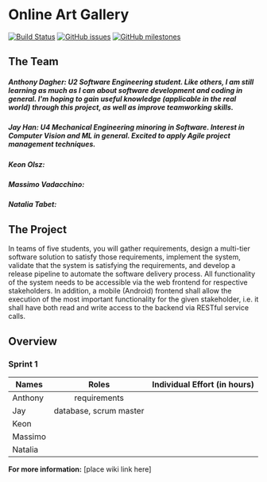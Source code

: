 # Online Art Gallery 
[![Build Status](https://travis-ci.com/McGill-ECSE321-Fall2020/project-group-07.svg?token=vJf8oFjyu6KgrpLfTQtr&branch=master)](https://travis-ci.com/McGill-ECSE321-Fall2020/project-group-07)
[![GitHub issues](https://img.shields.io/badge/issues-11-red)](https://github.com/McGill-ECSE321-Fall2020/project-group-07/issues)
[![GitHub milestones](https://img.shields.io/badge/milestones-0-green)](https://github.com/McGill-ECSE321-Fall2020/project-group-07/milestones)
## The Team

##### Anthony Dagher: U2 Software Engineering student. Like others, I am still learning as much as I can about software development and coding in general. I'm hoping to gain useful knowledge (applicable in the real world) through this project, as well as improve teamworking skills.

##### Jay Han:  U4 Mechanical Engineering minoring in Software. Interest in Computer Vision and ML in general. Excited to apply Agile project management techniques.

##### Keon Olsz: 

##### Massimo Vadacchino:

##### Natalia Tabet:

## The Project

In teams of five students, you will gather requirements, design a multi-tier software solution to satisfy those
requirements, implement the system, validate that the system is satisfying the requirements, and develop a release
pipeline to automate the software delivery process. All functionality of the system needs
to be accessible via the web frontend for respective stakeholders. In addition, a mobile (Android) frontend shall
allow the execution of the most important functionality for the given stakeholder, i.e. it shall have both read and
write access to the backend via RESTful service calls.

## Overview 

### Sprint 1
| Names         | Roles         | Individual Effort (in hours)  |
| ------------- |:-------------:| -----------------------------:|
| Anthony       | requirements              |                               |
| Jay           | database, scrum master              |                               |
| Keon          |               |                               |
| Massimo       |               |                               |
| Natalia       |               |                               |

__For more information:__ [place wiki link here]
